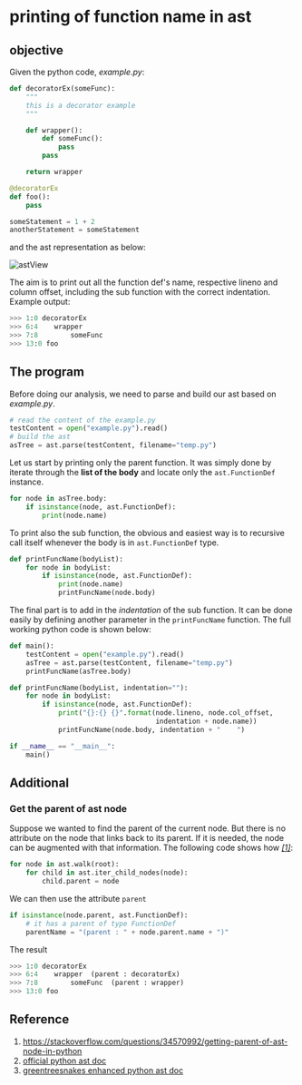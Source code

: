 # printing of function name in ast

## objective
Given the python code, *example.py*:

```python
def decoratorEx(someFunc):
    """
    this is a decorator example
    """

    def wrapper():
        def someFunc():
            pass
        pass

    return wrapper

@decoratorEx
def foo():
    pass

someStatement = 1 + 2
anotherStatement = someStatement
```
and the ast representation as below:

![astView](https://github.com/usagitoneko97/python-ast/blob/master/A1.FunctionDef/resources/astViewer.svg)

The aim is to print out all the function def's name, respective lineno and column offset, including the sub function with the correct indentation. Example output:
```python
>>> 1:0 decoratorEx
>>> 6:4    wrapper
>>> 7:8        someFunc
>>> 13:0 foo
```

## The program
Before doing our analysis, we need to parse and build our ast based on *example.py*.
```python
# read the content of the example.py
testContent = open("example.py").read()
# build the ast
asTree = ast.parse(testContent, filename="temp.py")
```
Let us start by printing only the parent function. It was simply done by iterate through the **list of the body** and locate only the `ast.FunctionDef` instance. 
```python
for node in asTree.body:
    if isinstance(node, ast.FunctionDef):
        print(node.name)
```
To print also the sub function, the obvious and easiest way is to recursive call itself whenever the body is in `ast.FunctionDef` type.
```python
def printFuncName(bodyList):
    for node in bodyList:
        if isinstance(node, ast.FunctionDef):
            print(node.name)
            printFuncName(node.body)
```
The final part is to add in the *indentation* of the sub function. It can be done easily by defining another parameter in the `printFuncName` function. The full working python code is shown below:
```python
def main():
    testContent = open("example.py").read()
    asTree = ast.parse(testContent, filename="temp.py")
    printFuncName(asTree.body)

def printFuncName(bodyList, indentation=""):
    for node in bodyList:
        if isinstance(node, ast.FunctionDef):
            print("{}:{} {}".format(node.lineno, node.col_offset,
                                    indentation + node.name))
            printFuncName(node.body, indentation + "    ")

if __name__ == "__main__":
    main()
```

## Additional
### Get the parent of ast node
Suppose we wanted to find the parent of the current node. But there is no attribute on the node that links back to its parent. If it is needed, the node can be augmented with that information. The following code shows how *[[1]](https://stackoverflow.com/questions/34570992/getting-parent-of-ast-node-in-python)*:
```python
for node in ast.walk(root):
    for child in ast.iter_child_nodes(node):
        child.parent = node
```
We can then use the attribute `parent`
```python
if isinstance(node.parent, ast.FunctionDef):
    # it has a parent of type FunctionDef
    parentName = "(parent : " + node.parent.name + ")"
```
The result
```python
>>> 1:0 decoratorEx
>>> 6:4    wrapper  (parent : decoratorEx)
>>> 7:8        someFunc  (parent : wrapper)
>>> 13:0 foo
```

## Reference
1. https://stackoverflow.com/questions/34570992/getting-parent-of-ast-node-in-python
2. [official python ast doc](https://docs.python.org/2/library/ast.html)
3. [greentreesnakes enhanced python ast doc](http://greentreesnakes.readthedocs.io/en/latest/index.html)
